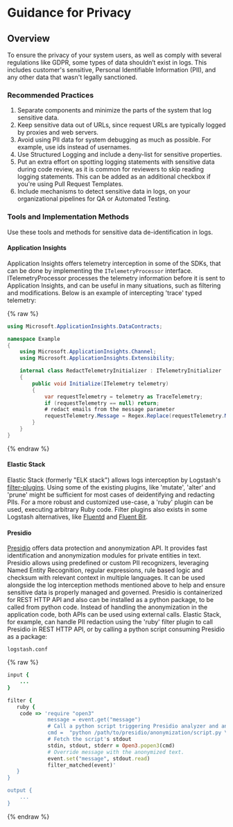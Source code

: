 # Guidance for Privacy

## Overview

To ensure the privacy of your system users, as well as comply with several regulations like GDPR, some types of data shouldn’t exist in logs.
This includes customer's sensitive, Personal Identifiable Information (PII), and any other data that wasn't legally sanctioned.

### Recommended Practices

1. Separate components and minimize the parts of the system that log sensitive data.
2. Keep sensitive data out of URLs, since request URLs are typically logged by proxies and web servers.
3. Avoid using PII data for system debugging as much as possible. For example, use ids instead of usernames.
4. Use Structured Logging and include a deny-list for sensitive properties.
5. Put an extra effort on spotting logging statements with sensitive data during code review, as it is common for reviewers to skip reading logging statements. This can be added as an additional checkbox if you're using Pull Request Templates.
6. Include mechanisms to detect sensitive data in logs, on your organizational pipelines for QA or Automated Testing.

### Tools and Implementation Methods

Use these tools and methods for sensitive data de-identification in logs.

#### Application Insights

Application Insights offers telemetry interception in some of the SDKs, that can be done by implementing the `ITelemetryProcessor` interface.
ITelemetryProcessor processes the telemetry information before it is sent to Application Insights, and can be useful in many situations, such as filtering and modifications. Below is an example of intercepting 'trace' typed telemetry:

{% raw %}

```csharp
using Microsoft.ApplicationInsights.DataContracts;

namespace Example
{
    using Microsoft.ApplicationInsights.Channel;
    using Microsoft.ApplicationInsights.Extensibility;

    internal class RedactTelemetryInitializer : ITelemetryInitializer
    {
        public void Initialize(ITelemetry telemetry)
        {
            var requestTelemetry = telemetry as TraceTelemetry;
            if (requestTelemetry == null) return;
            # redact emails from the message parameter
            requestTelemetry.Message = Regex.Replace(requestTelemetry.Message, @"[^@\s]+@[^@\s]+\.[^@\s]+", "[email removed]");
        }
    }
}
```

{% endraw %}

#### Elastic Stack

Elastic Stack (formerly "ELK stack") allows logs interception by Logstash's [filter-plugins](https://www.elastic.co/guide/en/logstash/current/filter-plugins.html).
Using some of the existing plugins, like 'mutate', 'alter' and 'prune' might be sufficient for most cases of deidentifying and redacting PIIs.
For a more robust and customized use-case, a 'ruby' plugin can be used, executing arbitrary Ruby code.
Filter plugins also exists in some Logstash alternatives, like [Fluentd](https://docs.fluentd.org/filter) and [Fluent Bit](https://docs.fluentbit.io/manual/pipeline/filters).

#### Presidio

[Presidio](https://github.com/microsoft/presidio) offers data protection and anonymization API. It provides fast identification and anonymization modules for private entities in text.
Presidio allows using predefined or custom PII recognizers, leveraging Named Entity Recognition, regular expressions, rule based logic and checksum with relevant context in multiple languages.
It can be used alongside the log interception methods mentioned above to help and ensure sensitive data is properly managed and governed.
Presidio is containerized for REST HTTP API and also can be installed as a python package, to be called from python code.
Instead of handling the anonymization in the application code, both APIs can be used using external calls.
Elastic Stack, for example, can handle PII redaction using the 'ruby' filter plugin to call Presidio in REST HTTP API, or by calling a python script consuming Presidio as a package:

`logstash.conf`

{% raw %}

```ruby
input {
    ...
}

filter {
   ruby {
    code => 'require "open3"
             message = event.get("message")
             # Call a python script triggering Presidio analyzer and anonymizer, and printing the result.
             cmd =  "python /path/to/presidio/anonymization/script.py \"#{message}\""
             # Fetch the script's stdout
             stdin, stdout, stderr = Open3.popen3(cmd)
             # Override message with the anonymized text.
             event.set("message", stdout.read)
             filter_matched(event)'
   }
}

output {
    ...
}
```

{% endraw %}
